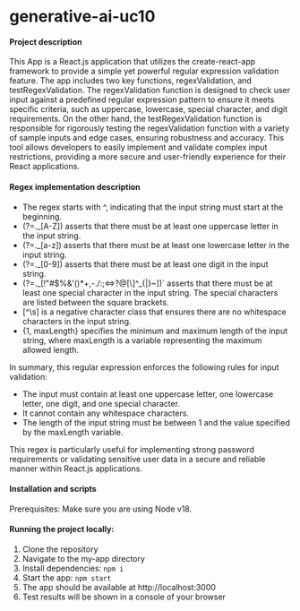 # generative-ai-uc10

#### Project description

This App is a React.js application that utilizes the create-react-app framework to provide a simple yet powerful regular expression validation feature. The app includes two key functions, regexValidation, and testRegexValidation. The regexValidation function is designed to check user input against a predefined regular expression pattern to ensure it meets specific criteria, such as uppercase, lowercase, special character, and digit requirements. On the other hand, the testRegexValidation function is responsible for rigorously testing the regexValidation function with a variety of sample inputs and edge cases, ensuring robustness and accuracy. This tool allows developers to easily implement and validate complex input restrictions, providing a more secure and user-friendly experience for their React applications.

#### Regex implementation description

- The regex starts with ^, indicating that the input string must start at the beginning.
- (?=.\_[A-Z]) asserts that there must be at least one uppercase letter in the input string.
- (?=.\_[a-z]) asserts that there must be at least one lowercase letter in the input string.
- (?=.\_[0-9]) asserts that there must be at least one digit in the input string.
- (?=.\_[!"#$%&\'()\*+,-./:;<=>?@[\\]^\_{|}~])` asserts that there must be at least one special character in the input string. The special characters are listed between the square brackets.
- [^\\s] is a negative character class that ensures there are no whitespace characters in the input string.
- {1, maxLength} specifies the minimum and maximum length of the input string, where maxLength is a variable representing the maximum allowed length.

In summary, this regular expression enforces the following rules for input validation:

- The input must contain at least one uppercase letter, one lowercase letter, one digit, and one special character.
- It cannot contain any whitespace characters.
- The length of the input string must be between 1 and the value specified by the maxLength variable.

This regex is particularly useful for implementing strong password requirements or validating sensitive user data in a secure and reliable manner within React.js applications.

#### Installation and scripts

Prerequisites:
Make sure you are using Node v18.

#### Running the project locally:

1. Clone the repository
2. Navigate to the my-app directory
3. Install dependencies: `npm i`
4. Start the app: `npm start`
5. The app should be available at http://localhost:3000
6. Test results will be shown in a console of your browser
